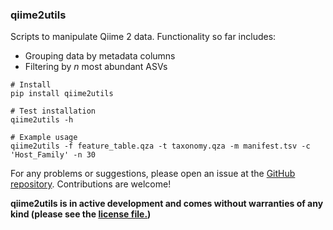 ### qiime2utils

Scripts to manipulate Qiime 2 data. Functionality so far includes:
* Grouping data by metadata columns
* Filtering by *n* most abundant ASVs

```
# Install
pip install qiime2utils

# Test installation
qiime2utils -h

# Example usage
qiime2utils -f feature_table.qza -t taxonomy.qza -m manifest.tsv -c 'Host_Family' -n 30
```

For any problems or suggestions, please open an issue at the [GitHub repository](https://github.com/vinisalazar/qiime2utils). Contributions are welcome!

**qiime2utils is in active development and comes without warranties of any kind (please see the [license file.](LICENSE))**